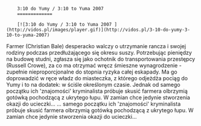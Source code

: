 
        3:10 do Yumy / 3:10 to Yuma 2007 
        =============
        
        [![3:10 do Yumy / 3:10 to Yuma 2007 ](http://vidos.pl/images/player.gif)](http://vidos.pl/3-10-do-yumy-3-10-to-yuma-2007)
        
        
 Farmer (Christian Bale) desperacko walczy o utrzymanie rancza i swojej rodziny podczas przedłużającego się okresu suszy. Potrzebując pieniędzy na budowę studni, zgłasza się jako ochotnik do transportowania przestępcy (Russell Crowe), za co ma otrzymać wręcz śmieszne wynagrodzenie - zupełnie nieproporcjonalne do stopnia ryzyka całej eskapady. Ma go doprowadzić w ręce władz do miasteczka, z którego odjeżdża pociąg do Yumy i to na dodatek: w ściśle określonym czasie. Jednak od samego początku ich 'znajomości' kryminalista próbuje skusić farmera olbrzymią gotówką pochodzącą z ukrytego łupu. W zamian chce jedynie stworzenia okazji do ucieczki...  ... samego początku ich 'znajomości' kryminalista próbuje skusić farmera olbrzymią gotówką pochodzącą z ukrytego łupu. W zamian chce jedynie stworzenia okazji do ucieczki...
    